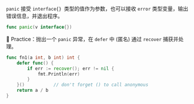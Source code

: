 `panic` 接受 `interface{} `类型的值作为参数，也可以接收 `error` 类型变量，输出错误信息，并退出程序。

```go
func panic(v interface{})
```

:construction_worker: Practice：抛出一个 `panic` 异常，在 `defer` 中 (匿名) 通过 `recover` 捕获并处理。

```go
func fn1(a int, b int) int {
	defer func() {
		if err := recover(); err != nil {
			fmt.Println(err)
		}
    }()           // don't forget () to call anonymous
	return a / b
}
```

